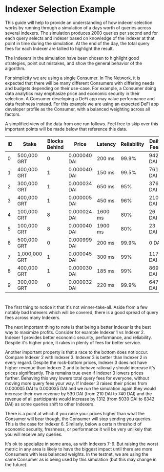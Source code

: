 # Indexer Selection Example

This guide will help to provide an understanding of how indexer selection works by running through a simulation of a days worth of queries across several indexers. The simulation produces 2000 queries per second and for each query selects and indexer based on knowledge of the indexer at that point in time during the simulation. At the end of the day, the total query fees for each Indexer are tallied to highlight the result.

The Indexers in the simulation have been chosen to highlight good strategies, point out mistakes, and show the general behavior of the algorithm.

For simplicity we are using a single Consumer. In The Network, it is expected that there will be many different Consumers with differing needs and budgets depending on their use-case. For example, a Consumer doing data analytics may emphasize price and economic security in their selection. A Consumer developing a DeFi app may value performance and data freshness instead. For this example we are using an expected DeFi app developer profile as the Consumer, with a balanced weighting across all factors.

A simplified view of the data from one run follows. Feel free to skip over this important points will be made below that reference this data.

| ID | Stake | Blocks Behind | Price | Latency | Reliability | Daily Fees |
| --- | --- | --- | --- | --- | --- | --- |
| 0 | 500,000 GRT | 0 | 0.000040 DAI | 200 ms | 99.9% | 942 DAI |
| 1 | 400,000 GRT | 1 | 0.000040 DAI | 150 ms | 99.5% | 761 DAI |
| 2 | 300,000 GRT | 1 | 0.000034 DAI | 650 ms | 95% | 376 DAI |
| 3 | 400,000 GRT | 1 | 0.000005 DAI | 450 ms | 96% | 210 DAI |
| 4 | 100,000 GRT | 8 | 0.000024 DAI | 1600 ms | 80% | 26 DAI |
| 5 | 100,000 GRT | 8 | 0.000040 DAI | 1900 ms | 80% | 23 DAI |
| 6 | 500,000 GRT | 0 | 0.000999 DAI | 200 ms | 99.9% | 0 DAI |
| 7 | 1,000,000 GRT | 1 | 0.000045 DAI | 300 ms | 99% | 1173 DAI |
| 8 | 400,000 GRT | 1 | 0.000030 DAI | 185 ms | 99% | 869 DAI |
| 9 | 300,000 GRT | 0 | 0.000032 DAI | 220 ms | 99.9% | 647 DAI |

#
The first thing to notice it that it's not winner-take-all. Aside from a few notably bad Indexers which will be covered, there is a good spread of query fees across many Indexers.

The next important thing to note is that being a better Indexer is the best way to maximize profits. Consider for example Indexer 1 vs Indexer 2. Indexer 1 provides better economic security, performance, and reliability. Despite it's higher price, it rakes in plenty of fees for better service.

Another important property is that a race to the bottom does not occur. Compare Indexer 2 with Indexer 3. Indexer 3 is better than Indexer 2 in every regard. Despite the rock-bottom prices, Indexer 3 does not have higher revenue than Indexer 2 and to behave rationally should increase it's prices significantly. This remains true even if Indexer 3 lowers prices further. Behaving this way lowers total query fees for everyone, without moving more query fees your way. If Indexer 3 raised their prices from 0.000005 DAI to 0.000035 DAI and we run the simulation again they would increase their own revenue by 530 DAI (from 210 DAI to 740 DAI) and the revenue of all participants would increase by 1312 (from 5030 DAI to 6342 DAI) as some queries shift to other Indexers.

There is a point at which if you raise your prices higher than what the Consumer will bear though, the Consumer will stop sending you queries. This is the case for Indexer 6. Similarly, below a certain threshold of economic security, freshness, or performance it will be very unlikely that you will receive any queries.

It's ok to specialize in some area, as with Indexers 7-9. But raising the worst metric in any area is likely to have the biggest impact until there are more Consumers with less balanced weights. In the testnet, we are using the same Consumer as is being used by this simulation (but this may change in the future).